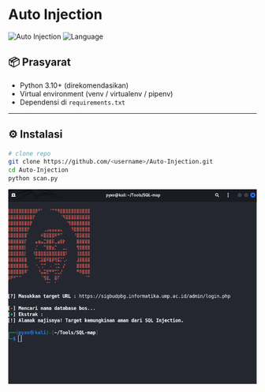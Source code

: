 # Auto Injection


![Auto Injection](https://img.shields.io/badge/Auto--Injection-v1.0-blue)
![Language](https://img.shields.io/badge/Language-Python-green)

## 📦 Prasyarat


- Python 3.10+ (direkomendasikan)
- Virtual environment (venv / virtualenv / pipenv)
- Dependensi di `requirements.txt`


---


## ⚙️ Instalasi


```bash
# clone repo
git clone https://github.com/<username>/Auto-Injection.git
cd Auto-Injection
python scan.py
```

![Auto-Injection](ss.png)

